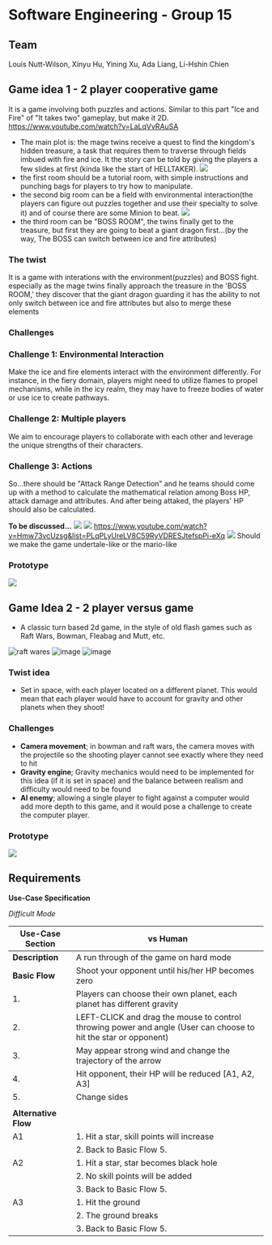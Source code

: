 # Software Engineering - Group 15

## Team
Louis Nutt-Wilson, Xinyu Hu, Yining Xu, Ada Liang, Li-Hshin Chien


## Game idea 1 - 2 player cooperative game

It is a game involving both puzzles and actions. Similar to this part "Ice and Fire" of "It takes two" gameplay, but make it 2D.
https://www.youtube.com/watch?v=LaLqVvRAuSA
* The main plot is: the mage twins receive a quest to find the kingdom's hidden treasure, a task that requires them to traverse through fields imbued with fire and ice. It the story can be told by giving the players a few slides at first (kinda like the start of HELLTAKER).
  ![](game-idea-imgs/game-idea-1-1.png)
* the first room should be a tutorial room, with simple instructions and punching bags for players to try how to manipulate.
* the second big room can be a field with environmental interaction(the players can figure out puzzles together and use their specialty to solve it) and of course there are some Minion to beat.
  ![](game-idea-imgs/game-idea-1-2.png)
* the third room can be "BOSS ROOM", the twins finally get to the treasure, but first they are going to beat a giant dragon first...(by the way, The BOSS can switch between ice and fire attributes)

### The twist
It is a game with interations with the environment(puzzles) and BOSS fight. especially as the mage twins finally approach the treasure in the 'BOSS ROOM,' they discover that the giant dragon guarding it has the ability to not only switch between ice and fire attributes but also to merge these elements

### Challenges
### Challenge 1: Environmental Interaction
Make the ice and fire elements interact with the environment differently. For instance, in the fiery domain, players might need to utilize flames to propel mechanisms, while in the icy realm, they may have to freeze bodies of water or use ice to create pathways.

### Challenge 2: Multiple players
We aim to encourage players to collaborate with each other and leverage the unique strengths of their characters.

### Challenge 3: Actions
So...there should be "Attack Range Detection" and he teams should come up with a method to calculate the mathematical relation among Boss HP, attack damage and attributes.
And after being attaked, the players' HP should also be calculated.


**To be discussed...**
![](game-idea-imgs/game-idea-1-3.png)
![](game-idea-imgs/game-idea-1-4.png)
https://www.youtube.com/watch?v=Hmw73vcUzsg&list=PLqPLyUreLV8C59RyVDRESJtefspPi-eXq
![](game-idea-imgs/game-idea-1-5.png)
Should we make the game undertale-like or the mario-like

### Prototype
[![](./assets/thumbnails/Game1_pic.png)](https://drive.google.com/file/d/1vBCwzy2BSnOHUgJ7MrSeeB4-8P2UUbyQ/view?usp=drive_link )


## Game Idea 2 - 2 player versus game

* A classic turn based 2d game, in the style of old flash games such as Raft Wars, Bowman, Fleabag and Mutt, etc.

![raft wares](game-idea-imgs/raftwars.jpg)
![image](game-idea-imgs/bowman.jpg)
![image](game-idea-imgs/fleabag-vs-mutt.jpg)


### Twist idea
* Set in space, with each player located on a different planet. This would mean that each player would have to account for gravity and other planets when they shoot!

### Challenges
  * **Camera movement**; in bowman and raft wars, the camera moves with the projectile so the shooting player cannot see exactly where they need to hit
  * **Gravity engine**; Gravity mechanics would need to be implemented for this idea (if it is set in space) and the balance between realism and difficulty would need to be found
  * **AI enemy**; allowing a single player to fight against a computer would add more depth to this game, and it would pose a challenge to create the computer player.

### Prototype
[![](./assets/thumbnails/Game2_pic.png)](https://drive.google.com/file/d/1X9CZkVwlnULj-P8qy6iIerfCmLlt9J-E/view?usp=sharing )


## Requirements


**Use-Case Specification**

*Difficult Mode*


| Use-Case Section                        | vs Human                                      |
|-----------------------------------------|-----------------------------------------------|
| **Description**                         | A run through of the game on hard mode        |
| **Basic Flow**                          | Shoot your opponent until his/her HP becomes zero                    |
| 1.                                      | Players can choose their own planet, each planet has different gravity |
| 2.                                      | LEFT-CLICK and drag the mouse to control throwing power and angle (User can choose to hit the star or opponent) |
| 3.                                      | May appear strong wind and change the trajectory of the arrow         |
| 4.                                      | Hit opponent, their HP will be reduced [A1, A2, A3]                    |
| 5.                                      | Change sides                                  |
|                                         |                                               |
| **Alternative Flow**                    |                                               |
| A1                                      | 1. Hit a star, skill points will increase                                |
|                                         | 2. Back to Basic Flow 5.                    |
| A2                                      | 1. Hit a star, star becomes black hole                                    |
|                                         | 2. No skill points will be added                                       |
|                                         | 3. Back to Basic Flow 5.                    |
| A3                                      | 1. Hit the ground                            |
|                                         | 2. The ground breaks                        |
|                                         | 3. Back to Basic Flow 5.                    |
